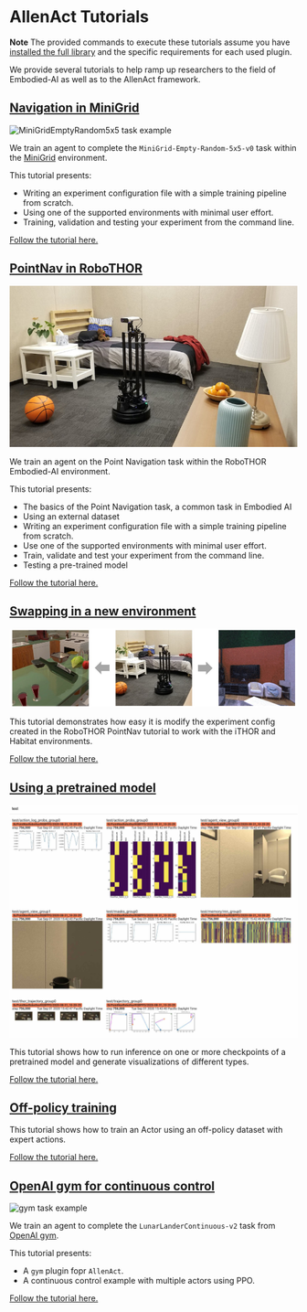 # AllenAct Tutorials

**Note** The provided commands to execute these tutorials assume you have
[installed the full library](../installation/installation-allenact.md#full-library)
and the specific requirements for each used plugin.

We provide several tutorials to help ramp up researchers to the field of Embodied-AI as well as to the AllenAct framework.

## [Navigation in MiniGrid](../tutorials/minigrid-tutorial.md)

![MiniGridEmptyRandom5x5 task example](../img/minigrid_environment.png)

We train an agent to complete the `MiniGrid-Empty-Random-5x5-v0` task within the [MiniGrid](https://github.com/maximecb/gym-minigrid) environment. 

This tutorial presents:

* Writing an experiment configuration file with a simple training pipeline from scratch.
* Using one of the supported environments with minimal user effort.
* Training, validation and testing your experiment from the command line.

[Follow the tutorial here.](../tutorials/minigrid-tutorial.md)


## [PointNav in RoboTHOR](../tutorials/training-a-pointnav-model.md)

![RoboTHOR Robot](../img/RoboTHOR_robot.jpg)

We train an agent on the Point Navigation task within the RoboTHOR Embodied-AI environment.

This tutorial presents:

* The basics of the Point Navigation task, a common task in Embodied AI
* Using an external dataset
* Writing an experiment configuration file with a simple training pipeline from scratch.
* Use one of the supported environments with minimal user effort.
* Train, validate and test your experiment from the command line.
* Testing a pre-trained model

[Follow the tutorial here.](../tutorials/training-a-pointnav-model.md)


## [Swapping in a new environment](../tutorials/transfering-to-a-different-environment-framework.md)

![Environment Transfer](../img/env_transfer.jpg)

This tutorial demonstrates how easy it is modify the experiment config created in the RoboTHOR PointNav tutorial to work with the iTHOR and Habitat environments. 

[Follow the tutorial here.](../tutorials/transfering-to-a-different-environment-framework.md)


## [Using a pretrained model](../tutorials/running-inference-on-a-pretrained-model.md)

![Pretrained inference](../img/viz_pretrained_2videos.jpg)

This tutorial shows how to run inference on one or more checkpoints of a pretrained model and generate
visualizations of different types.

[Follow the tutorial here.](../tutorials/running-inference-on-a-pretrained-model.md)


## [Off-policy training](../tutorials/offpolicy-tutorial.md)

This tutorial shows how to train an Actor using an off-policy dataset with expert actions.

[Follow the tutorial here.](../tutorials/offpolicy-tutorial.md)


## [OpenAI gym for continuous control](../tutorials/gym-tutorial.md)

![gym task example](../img/lunar_lander_continuous_demo.png)

We train an agent to complete the `LunarLanderContinuous-v2` task from
[OpenAI gym](https://gym.openai.com/envs/LunarLanderContinuous-v2). 

This tutorial presents:

* A `gym` plugin fopr `AllenAct`. 
* A continuous control example with multiple actors using PPO.

[Follow the tutorial here.](../tutorials/gym-tutorial.md)
